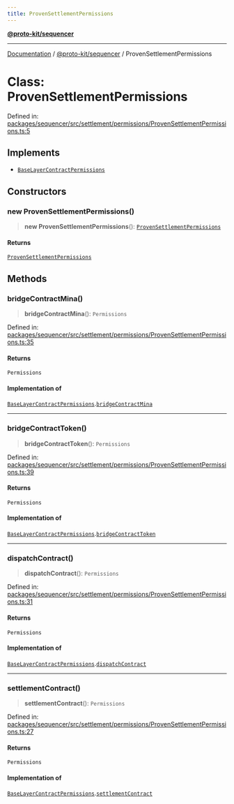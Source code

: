 ```yaml
---
title: ProvenSettlementPermissions
---
```


[**@proto-kit/sequencer**](../README.md)

***

[Documentation](../../../README.md) / [@proto-kit/sequencer](../README.md) / ProvenSettlementPermissions

# Class: ProvenSettlementPermissions

Defined in: [packages/sequencer/src/settlement/permissions/ProvenSettlementPermissions.ts:5](https://github.com/proto-kit/framework/blob/b953c754e500c62f01fbbd6d09adfb2f5577269d/packages/sequencer/src/settlement/permissions/ProvenSettlementPermissions.ts#L5)

## Implements

- [`BaseLayerContractPermissions`](../interfaces/BaseLayerContractPermissions.md)

## Constructors

### new ProvenSettlementPermissions()

> **new ProvenSettlementPermissions**(): [`ProvenSettlementPermissions`](ProvenSettlementPermissions.md)

#### Returns

[`ProvenSettlementPermissions`](ProvenSettlementPermissions.md)

## Methods

### bridgeContractMina()

> **bridgeContractMina**(): `Permissions`

Defined in: [packages/sequencer/src/settlement/permissions/ProvenSettlementPermissions.ts:35](https://github.com/proto-kit/framework/blob/b953c754e500c62f01fbbd6d09adfb2f5577269d/packages/sequencer/src/settlement/permissions/ProvenSettlementPermissions.ts#L35)

#### Returns

`Permissions`

#### Implementation of

[`BaseLayerContractPermissions`](../interfaces/BaseLayerContractPermissions.md).[`bridgeContractMina`](../interfaces/BaseLayerContractPermissions.md#bridgecontractmina)

***

### bridgeContractToken()

> **bridgeContractToken**(): `Permissions`

Defined in: [packages/sequencer/src/settlement/permissions/ProvenSettlementPermissions.ts:39](https://github.com/proto-kit/framework/blob/b953c754e500c62f01fbbd6d09adfb2f5577269d/packages/sequencer/src/settlement/permissions/ProvenSettlementPermissions.ts#L39)

#### Returns

`Permissions`

#### Implementation of

[`BaseLayerContractPermissions`](../interfaces/BaseLayerContractPermissions.md).[`bridgeContractToken`](../interfaces/BaseLayerContractPermissions.md#bridgecontracttoken)

***

### dispatchContract()

> **dispatchContract**(): `Permissions`

Defined in: [packages/sequencer/src/settlement/permissions/ProvenSettlementPermissions.ts:31](https://github.com/proto-kit/framework/blob/b953c754e500c62f01fbbd6d09adfb2f5577269d/packages/sequencer/src/settlement/permissions/ProvenSettlementPermissions.ts#L31)

#### Returns

`Permissions`

#### Implementation of

[`BaseLayerContractPermissions`](../interfaces/BaseLayerContractPermissions.md).[`dispatchContract`](../interfaces/BaseLayerContractPermissions.md#dispatchcontract)

***

### settlementContract()

> **settlementContract**(): `Permissions`

Defined in: [packages/sequencer/src/settlement/permissions/ProvenSettlementPermissions.ts:27](https://github.com/proto-kit/framework/blob/b953c754e500c62f01fbbd6d09adfb2f5577269d/packages/sequencer/src/settlement/permissions/ProvenSettlementPermissions.ts#L27)

#### Returns

`Permissions`

#### Implementation of

[`BaseLayerContractPermissions`](../interfaces/BaseLayerContractPermissions.md).[`settlementContract`](../interfaces/BaseLayerContractPermissions.md#settlementcontract)
